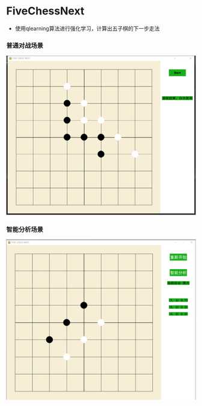 # FiveChessNext

- 使用qlearning算法进行强化学习，计算出五子棋的下一步走法

### 普通对战场景

![img_001.png](doc/images/img_001.png)

### 智能分析场景

![img_002.png](doc/images/img_002.png)